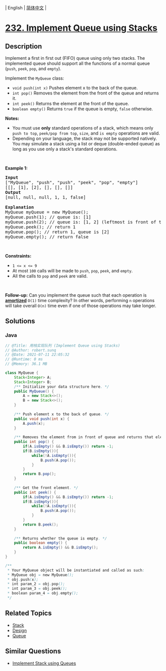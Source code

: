 
| English | [简体中文](README.md) |

# [232. Implement Queue using Stacks](https://leetcode.cn//problems/implement-queue-using-stacks/)

## Description

<p>Implement a first in first out (FIFO) queue using only two stacks. The implemented queue should support all the functions of a normal queue (<code>push</code>, <code>peek</code>, <code>pop</code>, and <code>empty</code>).</p>

<p>Implement the <code>MyQueue</code> class:</p>

<ul>
	<li><code>void push(int x)</code> Pushes element x to the back of the queue.</li>
	<li><code>int pop()</code> Removes the element from the front of the queue and returns it.</li>
	<li><code>int peek()</code> Returns the element at the front of the queue.</li>
	<li><code>boolean empty()</code> Returns <code>true</code> if the queue is empty, <code>false</code> otherwise.</li>
</ul>

<p><strong>Notes:</strong></p>

<ul>
	<li>You must use <strong>only</strong> standard operations of a stack, which means only <code>push to top</code>, <code>peek/pop from top</code>, <code>size</code>, and <code>is empty</code> operations are valid.</li>
	<li>Depending on your language, the stack may not be supported natively. You may simulate a stack using a list or deque (double-ended queue) as long as you use only a stack&#39;s standard operations.</li>
</ul>

<p>&nbsp;</p>
<p><strong class="example">Example 1:</strong></p>

<pre>
<strong>Input</strong>
[&quot;MyQueue&quot;, &quot;push&quot;, &quot;push&quot;, &quot;peek&quot;, &quot;pop&quot;, &quot;empty&quot;]
[[], [1], [2], [], [], []]
<strong>Output</strong>
[null, null, null, 1, 1, false]

<strong>Explanation</strong>
MyQueue myQueue = new MyQueue();
myQueue.push(1); // queue is: [1]
myQueue.push(2); // queue is: [1, 2] (leftmost is front of the queue)
myQueue.peek(); // return 1
myQueue.pop(); // return 1, queue is [2]
myQueue.empty(); // return false
</pre>

<p>&nbsp;</p>
<p><strong>Constraints:</strong></p>

<ul>
	<li><code>1 &lt;= x &lt;= 9</code></li>
	<li>At most <code>100</code>&nbsp;calls will be made to <code>push</code>, <code>pop</code>, <code>peek</code>, and <code>empty</code>.</li>
	<li>All the calls to <code>pop</code> and <code>peek</code> are valid.</li>
</ul>

<p>&nbsp;</p>
<p><strong>Follow-up:</strong> Can you implement the queue such that each operation is <strong><a href="https://en.wikipedia.org/wiki/Amortized_analysis" target="_blank">amortized</a></strong> <code>O(1)</code> time complexity? In other words, performing <code>n</code> operations will take overall <code>O(n)</code> time even if one of those operations may take longer.</p>


## Solutions


### Java

```Java
// @Title: 用栈实现队列 (Implement Queue using Stacks)
// @Author: robert.sunq
// @Date: 2021-07-11 22:05:32
// @Runtime: 0 ms
// @Memory: 36.1 MB

class MyQueue {
    Stack<Integer> A;
    Stack<Integer> B;
    /** Initialize your data structure here. */
    public MyQueue() {
        A = new Stack<>();
        B = new Stack<>();
    }
    
    /** Push element x to the back of queue. */
    public void push(int x) {
        A.push(x);
    }
    
    /** Removes the element from in front of queue and returns that element. */
    public int pop() {
        if(A.isEmpty() && B.isEmpty()) return -1;
        if(B.isEmpty()){
            while(!A.isEmpty()){
                B.push(A.pop());
            }
        }
        return B.pop();
    }
    
    /** Get the front element. */
    public int peek() {
        if(A.isEmpty() && B.isEmpty()) return -1;
        if(B.isEmpty()){
            while(!A.isEmpty()){
                B.push(A.pop());
            }
        }
        return B.peek();
    }
    
    /** Returns whether the queue is empty. */
    public boolean empty() {
        return A.isEmpty() && B.isEmpty();
    }
}

/**
 * Your MyQueue object will be instantiated and called as such:
 * MyQueue obj = new MyQueue();
 * obj.push(x);
 * int param_2 = obj.pop();
 * int param_3 = obj.peek();
 * boolean param_4 = obj.empty();
 */
```



## Related Topics

- [Stack](https://leetcode.cn//tag/stack)
- [Design](https://leetcode.cn//tag/design)
- [Queue](https://leetcode.cn//tag/queue)

## Similar Questions

- [Implement Stack using Queues](../implement-stack-using-queues/README_EN.md)

